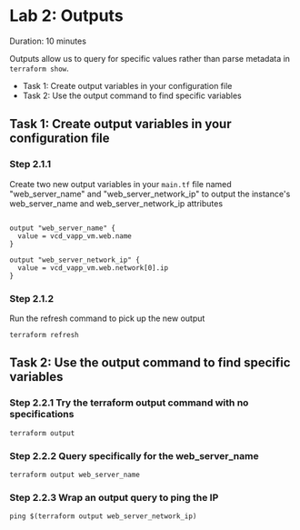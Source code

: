 # Lab 2: Outputs

Duration: 10 minutes

Outputs allow us to query for specific values rather than parse metadata in `terraform show`.

- Task 1: Create output variables in your configuration file
- Task 2: Use the output command to find specific variables

## Task 1: Create output variables in your configuration file 

### Step 2.1.1

Create two new output variables in your `main.tf` file named "web_server_name" and "web_server_network_ip" to output the instance's web_server_name and web_server_network_ip attributes

```hcl

output "web_server_name" {
  value = vcd_vapp_vm.web.name
}

output "web_server_network_ip" {
  value = vcd_vapp_vm.web.network[0].ip
}
```

### Step 2.1.2

Run the refresh command to pick up the new output

```shell
terraform refresh
```

## Task 2: Use the output command to find specific variables

### Step 2.2.1 Try the terraform output command with no specifications

```shell
terraform output
```

### Step 2.2.2 Query specifically for the web_server_name

```shell
terraform output web_server_name
```

### Step 2.2.3 Wrap an output query to ping the IP

```shell
ping $(terraform output web_server_network_ip)
```
